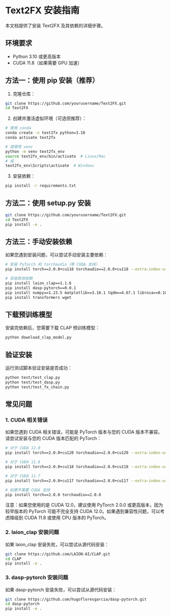 # Text2FX 安装指南

本文档提供了安装 Text2FX 及其依赖的详细步骤。

## 环境要求

- Python 3.10 或更高版本
- CUDA 11.8（如果需要 GPU 加速）

## 方法一：使用 pip 安装（推荐）

1. 克隆仓库：

```bash
git clone https://github.com/yourusername/Text2FX.git
cd Text2FX
```

2. 创建并激活虚拟环境（可选但推荐）：

```bash
# 使用 conda
conda create -n text2fx python=3.10
conda activate text2fx

# 或使用 venv
python -m venv text2fx_env
source text2fx_env/bin/activate  # Linux/Mac
# 或
text2fx_env\Scripts\activate  # Windows
```

3. 安装依赖：

```bash
pip install -r requirements.txt
```

## 方法二：使用 setup.py 安装

```bash
git clone https://github.com/yourusername/Text2FX.git
cd Text2FX
pip install -e .
```

## 方法三：手动安装依赖

如果您遇到安装问题，可以尝试手动安装主要依赖：

```bash
# 安装 PyTorch 和 torchaudio（带 CUDA 支持）
pip install torch==2.0.0+cu118 torchaudio==2.0.0+cu118 --extra-index-url https://download.pytorch.org/whl/cu118

# 安装其他依赖
pip install laion_clap==1.1.6
pip install dasp-pytorch==0.0.1
pip install numpy==1.23.5 matplotlib==3.10.1 tqdm==4.67.1 librosa==0.10.2.post1
pip install transformers wget
```

## 下载预训练模型

安装完依赖后，您需要下载 CLAP 预训练模型：

```bash
python download_clap_model.py
```

## 验证安装

运行测试脚本验证安装是否成功：

```bash
python test/test_clap.py
python test/test_dasp.py
python test/test_fx_chain.py
```

## 常见问题

### 1. CUDA 相关错误

如果您遇到 CUDA 相关错误，可能是 PyTorch 版本与您的 CUDA 版本不兼容。请尝试安装与您的 CUDA 版本匹配的 PyTorch：

```bash
# 对于 CUDA 12.0
pip install torch==2.0.0+cu120 torchaudio==2.0.0+cu120 --extra-index-url https://download.pytorch.org/whl/cu120

# 对于 CUDA 11.8
pip install torch==2.0.0+cu118 torchaudio==2.0.0+cu118 --extra-index-url https://download.pytorch.org/whl/cu118

# 对于 CUDA 11.7
pip install torch==2.0.0+cu117 torchaudio==2.0.0+cu117 --extra-index-url https://download.pytorch.org/whl/cu117

# 如果不需要 CUDA 支持
pip install torch==2.0.0 torchaudio==2.0.0
```

注意：如果您使用的是 CUDA 12.0，建议使用 PyTorch 2.0.0 或更高版本，因为较早版本的 PyTorch 可能不完全支持 CUDA 12.0。如果遇到兼容性问题，可以考虑降级到 CUDA 11.8 或使用 CPU 版本的 PyTorch。

### 2. laion_clap 安装问题

如果 laion_clap 安装失败，可以尝试从源代码安装：

```bash
git clone https://github.com/LAION-AI/CLAP.git
cd CLAP
pip install -e .
```

### 3. dasp-pytorch 安装问题

如果 dasp-pytorch 安装失败，可以尝试从源代码安装：

```bash
git clone https://github.com/hugofloresgarcia/dasp-pytorch.git
cd dasp-pytorch
pip install -e .
``` 